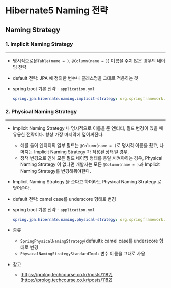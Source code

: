 # Hibernate5 Naming 전략

## Naming Strategy

### 1. Implicit Naming Strategy

---

- 명시적으로(`@Table(name = )`, `@Column(name = )`) 이름을 주지 않은 경우의 네이밍 전략
- default 전략: JPA 에 정의한 변수나 클래스명을 그대로 적용하는 것
- spring boot 기본 전략 - `application.yml`
    
    ```yaml
    spring.jpa.hibernate.naming.implicit-strategy: org.springframework.boot.orm.jpa.hibernate.SpringImplicitNamingStrategy
    ```
    

### 2. Physical Naming Strategy

---

- Implicit Naming Strategy 나 명시적으로 이름을 준 엔티티, 필드 변경이 있을 때 유용한 전략이다. 항상 가장 마지막에 덮어써진다.
    - 예를 들어 엔티티의 일부 필드는 `@Column(name = )`로 명시적 이름을 줬고, 나머지는 Implicit Naming Strategy 가 적용된 상태일 경우,
    - 정책 변경으로 인해 모든 필드 네이밍 형태를 통일 시켜야하는 경우, Physical Naming Strategy 이 없다면 개발자는 모든 `@Column(name = )`과 Implicit Naming Strategy를 변경해줘야한다.
- Implicit Naming Strategy 을 준다고 하더라도 Physical Naming Strategy 로 덮어쓴다.
- default 전략: camel case를 underscore 형태로 변경
- spring boot 기본 전략 - `application.yml`
    
    ```yaml
    spring.jpa.hibernate.naming.physical-strategy: org.springframework.boot.orm.jpa.hibernate.SpringPhysicalNamingStrategy
    ```
    
- 종류
    - `SpringPhysicalNamingStrategy`(default): camel case를 underscore 형태로 변경
    - `PhysicalNamingStrategyStandardImpl`: 변수 이름을 그대로 사용

- 참고
    - [https://prolog.techcourse.co.kr/posts/1182](https://prolog.techcourse.co.kr/posts/1182)